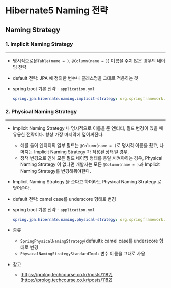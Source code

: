 # Hibernate5 Naming 전략

## Naming Strategy

### 1. Implicit Naming Strategy

---

- 명시적으로(`@Table(name = )`, `@Column(name = )`) 이름을 주지 않은 경우의 네이밍 전략
- default 전략: JPA 에 정의한 변수나 클래스명을 그대로 적용하는 것
- spring boot 기본 전략 - `application.yml`
    
    ```yaml
    spring.jpa.hibernate.naming.implicit-strategy: org.springframework.boot.orm.jpa.hibernate.SpringImplicitNamingStrategy
    ```
    

### 2. Physical Naming Strategy

---

- Implicit Naming Strategy 나 명시적으로 이름을 준 엔티티, 필드 변경이 있을 때 유용한 전략이다. 항상 가장 마지막에 덮어써진다.
    - 예를 들어 엔티티의 일부 필드는 `@Column(name = )`로 명시적 이름을 줬고, 나머지는 Implicit Naming Strategy 가 적용된 상태일 경우,
    - 정책 변경으로 인해 모든 필드 네이밍 형태를 통일 시켜야하는 경우, Physical Naming Strategy 이 없다면 개발자는 모든 `@Column(name = )`과 Implicit Naming Strategy를 변경해줘야한다.
- Implicit Naming Strategy 을 준다고 하더라도 Physical Naming Strategy 로 덮어쓴다.
- default 전략: camel case를 underscore 형태로 변경
- spring boot 기본 전략 - `application.yml`
    
    ```yaml
    spring.jpa.hibernate.naming.physical-strategy: org.springframework.boot.orm.jpa.hibernate.SpringPhysicalNamingStrategy
    ```
    
- 종류
    - `SpringPhysicalNamingStrategy`(default): camel case를 underscore 형태로 변경
    - `PhysicalNamingStrategyStandardImpl`: 변수 이름을 그대로 사용

- 참고
    - [https://prolog.techcourse.co.kr/posts/1182](https://prolog.techcourse.co.kr/posts/1182)